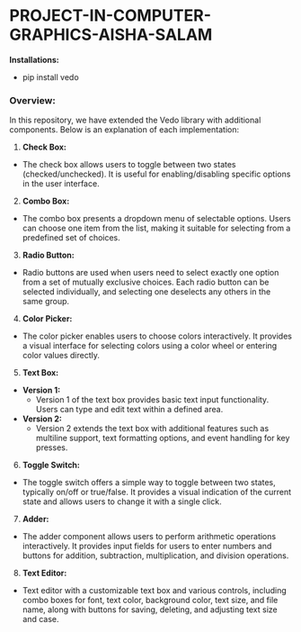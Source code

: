 # PROJECT-IN-COMPUTER-GRAPHICS-AISHA-SALAM

 **Installations:**
 - pip install vedo
 

### Overview:
In this repository, we have extended the Vedo library with additional components. Below is an explanation of each implementation:

1. **Check Box:**
 - The check box allows users to toggle between two states (checked/unchecked). It is useful for enabling/disabling specific options in the user interface.

2. **Combo Box:**
 - The combo box presents a dropdown menu of selectable options. Users can choose one item from the list, making it suitable for selecting from a predefined set of choices.

3. **Radio Button:**
 - Radio buttons are used when users need to select exactly one option from a set of mutually exclusive choices. Each radio button can be selected individually, and selecting one deselects any others in the same group.

4. **Color Picker:**
 - The color picker enables users to choose colors interactively. It provides a visual interface for selecting colors using a color wheel or entering color values directly.

5. **Text Box:**
 - **Version 1:**
   - Version 1 of the text box provides basic text input functionality. Users can type and edit text within a defined area.
 - **Version 2:**
   - Version 2 extends the text box with additional features such as multiline support, text formatting options, and event handling for key presses.

6. **Toggle Switch:**
 - The toggle switch offers a simple way to toggle between two states, typically on/off or true/false. It provides a visual indication of the current state and allows users to change it with a single click.

7. **Adder:**
 - The adder component allows users to perform arithmetic operations interactively. It provides input fields for users to enter numbers and buttons for addition, subtraction, multiplication, and division operations.

8. **Text Editor:**
- Text editor with a customizable text box and various controls, including combo boxes for font, text color, background color, text size, and file name, along with buttons for saving, deleting, and adjusting text size and case.
